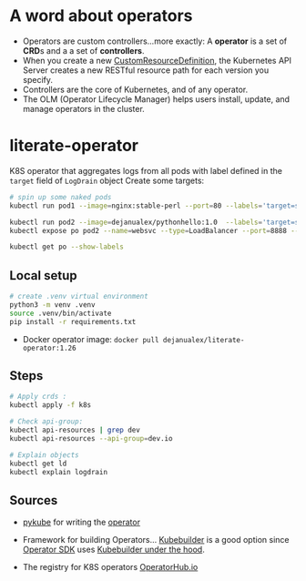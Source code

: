 # A word about operators

* Operators are custom controllers...more exactly: A **operator** is a set of **CRD**s and a a set of **controllers**.
* When you create a new [CustomResourceDefinition](https://kubernetes.io/docs/tasks/extend-kubernetes/custom-resources/custom-resource-definitions/), the Kubernetes API Server creates a new RESTful resource path for each version you specify.
* Controllers are the core of Kubernetes, and of any operator.
* The OLM (Operator Lifecycle Manager) helps users install, update, and manage operators in the cluster.

# literate-operator
K8S operator that aggregates logs from all pods with label defined in the `target` field of `LogDrain` object
Create some targets:
```bash
# spin up some naked pods
kubectl run pod1 --image=nginx:stable-perl --port=80 --labels='target=stackconf'

kubectl run pod2 --image=dejanualex/pythonhello:1.0  --labels='target=stackconf'
kubectl expose po pod2 --name=websvc --type=LoadBalancer --port=8888 --target-port=8888

kubectl get po --show-labels
```

## Local setup

```bash
# create .venv virtual environment
python3 -m venv .venv
source .venv/bin/activate
pip install -r requirements.txt
```
* Docker operator image: `docker pull dejanualex/literate-operator:1.26`

## Steps

```bash
# Apply crds : 
kubectl apply -f k8s

# Check api-group: 
kubectl api-resources | grep dev
kubectl api-resources --api-group=dev.io

# Explain objects
kubectl get ld
kubectl explain logdrain
```

## Sources

* [pykube](https://pykube.readthedocs.io/en/latest/index.html) for writing the [operator](https://pykube.readthedocs.io/en/latest/howtos/write-an-operator.html)

* Framework for building Operators… [Kubebuilder](https://github.com/kubernetes-sigs/kubebuilder) is a good option since [Operator SDK](https://sdk.operatorframework.io/) uses [Kubebuilder under the hood](https://sdk.operatorframework.io/docs/faqs/#what-are-the-the-differences-between-kubebuilder-and-operator-sdk).

* The registry for K8S operators [OperatorHub.io](https://operatorhub.io/)